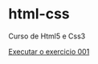# html-css
 Curso de Html5 e Css3
 
 <a href= "https://gooselight.github.io/html-css/exercicios/ex001/ondex.html">Executar o exercicio 001</a>
